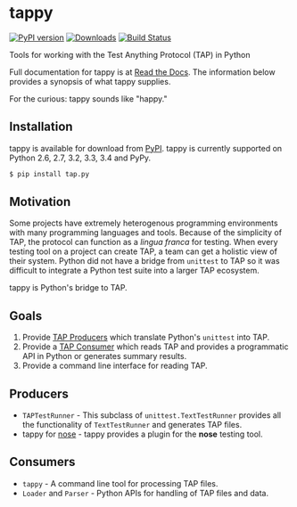 tappy
=====

[![PyPI version][fury]](https://pypi.python.org/pypi/tap.py)
[![Downloads][pypip]](https://pypi.python.org/pypi/tap.py)
[![Build Status][travis]](https://travis-ci.org/mblayman/tappy)

Tools for working with the Test Anything Protocol (TAP) in Python

Full documentation for tappy is at [Read the Docs][rtd]. The information
below provides a synopsis of what tappy supplies.

For the curious: tappy sounds like "happy."

Installation
------------

tappy is available for download from [PyPI][pypi]. tappy is currently supported
on Python 2.6, 2.7, 3.2, 3.3, 3.4 and PyPy.

```bash
$ pip install tap.py
```

Motivation
----------

Some projects have extremely heterogenous programming environments with many
programming languages and tools. Because of the simplicity of TAP, the
protocol can function as a *lingua franca* for testing. When every testing
tool on a project can create TAP, a team can get a holistic view of
their system. Python did not have a bridge from `unittest` to TAP so it was
difficult to integrate a Python test suite into a larger TAP ecosystem.

tappy is Python's bridge to TAP.

Goals
-----

1.  Provide [TAP Producers][produce] which translate Python's `unittest` into
    TAP.
2.  Provide a [TAP Consumer][consume] which reads TAP and provides a
    programmatic API in Python or generates summary results.
3.  Provide a command line interface for reading TAP.

Producers
---------

*   `TAPTestRunner` - This subclass of `unittest.TextTestRunner` provides all
    the functionality of `TextTestRunner` and generates TAP files.
*   tappy for [nose][ns] - tappy provides a plugin for the **nose**
    testing tool.

Consumers
---------

*   `tappy` - A command line tool for processing TAP files.
*   `Loader` and `Parser` - Python APIs for handling of TAP files and data.

[fury]: https://badge.fury.io/py/tap.py.png
[pypip]: https://pypip.in/d/tap.py/badge.png
[travis]: https://travis-ci.org/mblayman/tappy.png?branch=master
[rtd]: http://tappy.readthedocs.org/en/latest/
[pypi]: https://pypi.python.org/pypi/tap.py
[produce]: http://testanything.org/producers.html
[consume]: http://testanything.org/consumers.html
[ns]: https://nose.readthedocs.org/en/latest/
